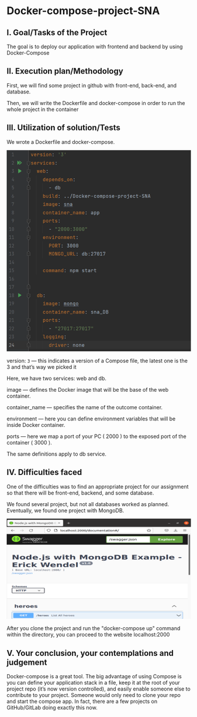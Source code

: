# Docker-compose-project-SNA

## I. Goal/Tasks of the Project

The goal is to deploy our application with frontend and backend by using Docker-Compose 

## II. Execution plan/Methodology

First, we will find some project in github with front-end, back-end, and database.

Then, we will write the Dockerfile and docker-compose in order to run the whole project in the container

## III. Utilization of solution/Tests
We wrote a Dockerfile and docker-compose.

![img_2.png](img_2.png)

version: `3` — this indicates a version of a Compose file, the latest one is the 3 and that’s way we picked it

Here, we have two services: web and db. 

image — defines the Docker image that will be the base of the web container.

container_name — specifies the name of the outcome container.

environment — here you can define environment variables that will be inside Docker container. 

ports — here we map a port of your PC ( 2000 ) to the exposed port of the container ( 3000 ).

The same definitions apply to db service.

## IV. Difficulties faced

One of the difficulties was to find an appropriate project for our assignment so that there will be front-end, backend, and some database.

We found several project, but not all databases worked as planned. Eventually, we found one project with MongoDB. 


![img_1.png](img_1.png)

After you clone the project and run the "docker-compose up" command within the directory, you can proceed to the website localhost:2000

## V. Your conclusion, your contemplations and judgement

Docker-compose is a great tool. The big advantage of using Compose is you can define your application stack in a file, keep it at the root of your project repo (it’s now version controlled), and easily enable someone else to contribute to your project. Someone would only need to clone your repo and start the compose app. In fact, there are a few projects on GitHub/GitLab doing exactly this now.

